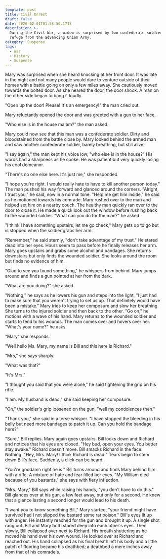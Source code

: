 ```yaml
---
template: post
title: Civil Unrest
draft: false
date: 2020-02-01T01:58:50.171Z
description: >-
  During the Civil War, a widow is surprised by two confederate soldiers seeking
  refuge from the advancing Union Army.
category: Suspense
tags:
  - War
  - History
  - Suspense
---
```

Mary was surprised when she heard knocking at her front door. It was late in the night and not many people would dare to venture outside of their homes with a battle going on only a few miles away. She cautiously moved towards the bolted door. As she neared the door, the door shook. A man on the other side began to bang it loudly.

"Open up the door! Please! It's an emergency!" the man cried out. 

Mary reluctantly opened the door and was greeted with a gun to her face.

"Who else is in the house ma'am?" the man asked.

Mary could now see that this man was a confederate soldier. Dirty and bloodstained from the battle close by. Mary looked behind the armed man and saw another confederate soldier, barely breathing, but still alive. 

"I say again," the man kept his voice low, "who else is in the house?" His words had a sharpness as he spoke. He was patient but very quickly losing his cool demeanor. 

"There's no one else here. It's just me," she responded.

"I hope you're right. I would really hate to have to kill another person today." The man pushed his way forward and glanced around the corners. "Alright, I trust you," he said, now in a normal tone. "Help me get him inside," he said as he motioned towards his comrade. Mary rushed over to the man and helped set him on a nearby couch. The healthy man quickly ran over to the door to close it. He made a quick look out the window before rushing back to the wounded soldier. "What can you do for the man?" he asked. 

"I think I have something upstairs, let me go check," Mary gets up to go but is stopped when the soldier grabs her arm. 

"Remember," he said sternly, "don't take advantage of my trust." He stared dead into her eyes. Hours seem to pass before he finally releases her arm. Mary goes upstairs and grabs some alcohol and bandages. She returns downstairs but only finds the wounded soldier. She looks around the room but finds no evidence of him. 

"Glad to see you found something," he whispers from behind. Mary jumps around and finds a gun pointed at her from the dark. 

"What are you doing?" she asked.

"Nothing," he says as he lowers his gun and steps into the light, "I just had to make sure that you weren't trying to set us up. That definitely would have been a mistake." Mary tries to keep her composure and slow her breathing. She turns to the injured soldier and then back to the other. "Go on," he motions with a wave of his hand.  Mary returns to the wounded soldier and starts to tend to his wounds. The man comes over and hovers over her. "What's your name?" he asks.

"Mary" she responds. 

"Well hello Ms. Mary, my name is Bill and this here is Richard."

"Mrs," she says sharply.

"What was that?"

"It's Mrs."

"I thought you said that you were alone," he said tightening the grip on his rifle.

"I am. My husband is dead," she said keeping her composure. 

"Oh," the soldier's grip loosened on the gun, "well my condolences then." 

"Thank you," she said in a terse whisper. "I have stopped the bleeding in his belly but need more bandages to patch it up. Can you hold the bandage here?"

"Sure," Bill replies. Mary again goes upstairs. Bill looks down and Richard and notices that his eyes are closed. "Hey bud, open your eyes. You better stay awake." Richard doesn't move. Bill smacks Richard in the face. Nothing. "Hey, Mrs. Mary! I think Richard is dead!" Tears begin to stem down Bill's face. Suddenly, a click can be heard.

"You're goddamn right he is." Bill turns around and finds Mary behind him with a rifle. A mixture of hate and fear filled her eyes. "My William died because of you bastards," she says with fiery inflection.

"Mrs. Mary," Bill says while raising his hands, "you don't have to do this." Bill glances over at his gun, a few feet away, but only for a second. He knew that a glance lasting a second longer would lead to his death. 

"I want you to know something Bill," Mary started, "your friend might have survived had I not slipped the bastard some rat poison." Bill's eyes lit up with anger. He instantly reached for the gun and brought it up. A single shot rang out. Bill and Mary both stared deep into each other's eyes. Then slowly, Bill collapsed over next to Richard. His breath shuttering as he moved his hand over his own wound. He looked over at Richard and reached out. His hand collapsed as his final breath left his body and a little patch of flooring became his deathbed; a deathbed a mere inches away from that of his comrade's.
